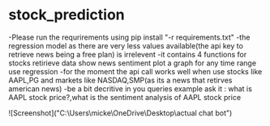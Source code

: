 # stock_prediction
-Please run the requrirements using pip install "-r requirements.txt"
-the regression model as there are very less values available(the api key  to retrieve news being a free plan) is irrelevent
-it contains 4 functions  for stocks
retirieve data
show news sentiment 
plot a  graph for any time range
use regression
-for the moment the api call works well when use stocks like AAPL,PG and markets like NASDAQ,SMP(as its a news that retirves american news)
-be a bit decritive in you queries example ask it : what is AAPL stock price?,what is the sentiment analysis of AAPL stock price 

![Screenshot]("C:\Users\micke\OneDrive\Desktop\actual chat bot")
